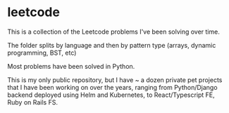 # leetcode

This is a collection of the Leetcode problems I've been solving over time.

The folder splits by language and then by pattern type (arrays, dynamic programming, BST, etc)

Most problems have been solved in Python.

This is my only public repository, but I have ~ a dozen private pet projects that I have been working on over the years, ranging from Python/Django backend deployed using Helm and Kubernetes, to React/Typescript FE, Ruby on Rails FS.
